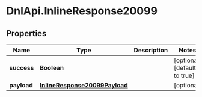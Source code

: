 # DnlApi.InlineResponse20099

## Properties
Name | Type | Description | Notes
------------ | ------------- | ------------- | -------------
**success** | **Boolean** |  | [optional] [default to true]
**payload** | [**InlineResponse20099Payload**](InlineResponse20099Payload.md) |  | [optional] 


